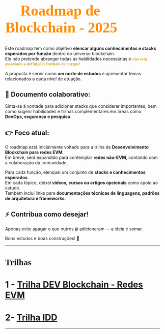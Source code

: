 <!-- Importando as fontes -->
<link rel="preconnect" href="https://fonts.googleapis.com">
<link rel="preconnect" href="https://fonts.gstatic.com" crossorigin>
<link href="https://fonts.googleapis.com/css2?family=Bungee&family=Luckiest+Guy&display=swap" rel="stylesheet">
<!-- Título com a fonte Luckiest Guy -->
<h1 style="font-family: 'Luckiest Guy', cursive; font-weight: bold; font-size:48px; color:	#FF8C00;">
🚀 Roadmap de Blockchain - 2025
</h1>



Este roadmap tem como objetivo **elencar alguns conhecimentos e stacks esperados por função** dentro do universo blockchain.  
Ele não pretende abranger todas as habilidades necessárias e <span style="font-family: 'Bungee', cursive; font-weight: bold; color: #DAA520 ">
não está associado a definições formais de cargos!
  
A proposta é servir como **um norte de estudos** e apresentar temas relacionados a cada nível de atuação.


## 📌 **Documento colaborativo:**  
 
Sinta-se à vontade para adicionar stacks que considerar importantes, bem como sugerir habilidades e trilhas complementares em áreas como **DevOps, segurança e pesquisa**.

## 👉 **Foco atual:**  
O roadmap está inicialmente voltado para a trilha de **Desenvolvimento Blockchain para redes EVM**.  
Em breve, será expandido para contemplar **redes não-EVM**, contando com a colaboração da comunidade.

Para cada função, elenquei um conjunto de **stacks e conhecimentos esperados**.  
Em cada tópico, deixei **vídeos, cursos ou artigos opcionais** como apoio ao estudo.  
Também incluí links para **documentações técnicas de linguagens, padrões de arquitetura e frameworks**.

## ⚡ **Contribua como desejar!**  
Apenas evite apagar o que outros já adicionaram — a ideia é somar.  

Bons estudos e boas construções! 🚀

---


# <span style="font-family: 'Bungee', cursive; font-weight: bold;  "> Trilhas 

# 1 - [Trilha DEV Blockchain - Redes EVM](./trilha%20_DEV_Blockchain_EVM.md)

# 2- [Trilha IDD](...)

</span>

---

